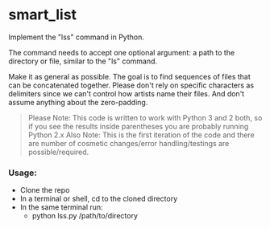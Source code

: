 # smart_list
Implement the "lss" command in Python.

The command needs to accept one optional argument: a path to the directory or file, similar to the "ls" command.

Make it as general as possible. The goal is to find sequences of files that can be concatenated together. 
Please don't rely on specific characters as delimiters since we can't control how artists name their files. 
And don't assume anything about the zero-padding.

> Please Note: This code is written to work with Python 3 and 2 both, so if you see the results inside parentheses you are probably running Python 2.x
> Also Note: This is the first iteration of the code and there are number of cosmetic changes/error handling/testings are possible/required. 

### Usage:
* Clone the repo
* In a terminal or shell, cd to the cloned directory
* In the same terminal run:
  * python lss.py /path/to/directory
